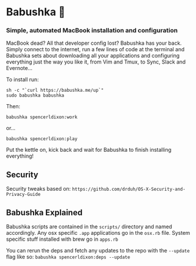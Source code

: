 # Babushka 💃
### Simple, automated MacBook installation and configuration

MacBook dead? All that developer config lost? Babushka has your back. Simply connect to the internet, run a few lines of code at the terminal and Babushka sets about downloading all your applications and configuring everything just the way you like it, from Vim and Tmux, to Sync, Slack and Evernote...

To install run:

```
sh -c "`curl https://babushka.me/up`"
sudo babushka babushka
```

Then:

```babushka spencerldixon:work```

or...

```babushka spencerldixon:play```

Put the kettle on, kick back and wait for Babushka to finish installing everything!

## Security

Security tweaks based on: ```https://github.com/drduh/OS-X-Security-and-Privacy-Guide```

## Babushka Explained

Babushka scripts are contained in the `scripts/` directory and named accordingly. Any osx specific `.app` applications go in the `osx.rb` file. System specific stuff installed with brew go in `apps.rb`

You can rerun the deps and fetch any updates to the repo with the `--update` flag like so: `babushka spencerldixon:deps --update`
